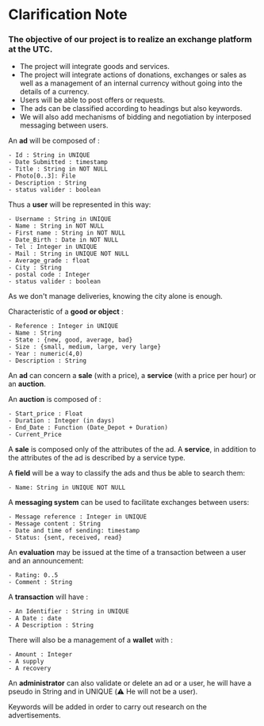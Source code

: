 # Clarification Note

### The objective of our project is to realize an exchange platform at the UTC.
- The project will integrate goods and services.
- The project will integrate actions of donations, exchanges or sales as well as a management of an internal currency without going into the details of a currency.
- Users will be able to post offers or requests.
- The ads can be classified according to headings but also keywords.
- We will also add mechanisms of bidding and negotiation by interposed messaging between users.



An **ad** will be composed of :

    - Id : String in UNIQUE
    - Date Submitted : timestamp
    - Title : String in NOT NULL
    - Photo[0..3]: File
    - Description : String
    - status valider : boolean

Thus a **user** will be represented in this way:

    - Username : String in UNIQUE
    - Name : String in NOT NULL
    - First name : String in NOT NULL
    - Date_Birth : Date in NOT NULL
    - Tel : Integer in UNIQUE
    - Mail : String in UNIQUE NOT NULL
    - Average_grade : float
    - City : String
    - postal code : Integer
    - status valider : boolean
    
As we don't manage deliveries, knowing the city alone is enough.

Characteristic of a **good or object** :

    - Reference : Integer in UNIQUE
    - Name : String
    - State : {new, good, average, bad}
    - Size : {small, medium, large, very large}
    - Year : numeric(4,0)
    - Description : String
 
 An **ad** can concern a **sale** (with a price), a **service** (with a price per hour) or an **auction**.
 
 An **auction** is composed of :

    - Start_price : Float
    - Duration : Integer (in days)
    - End_Date : Function (Date_Depot + Duration)
    - Current_Price
    
A **sale** is composed only of the attributes of the ad.
A **service**, in addition to the attributes of the ad is described by a service type.

A **field** will be a way to classify the ads and thus be able to search them:

    - Name: String in UNIQUE NOT NULL

A **messaging system** can be used to facilitate exchanges between users:

    - Message reference : Integer in UNIQUE
    - Message content : String
    - Date and time of sending: timestamp
    - Status: {sent, received, read}


An **evaluation** may be issued at the time of a transaction between a user and an announcement:

    - Rating: 0..5
    - Comment : String

A **transaction** will have :

    - An Identifier : String in UNIQUE
    - A Date : date
    - A Description : String

There will also be a management of a **wallet** with :

    - Amount : Integer
    - A supply
    - A recovery

An **administrator** can also validate or delete an ad or a user, he will have a pseudo in String and in UNIQUE (⚠️ He will not be a user).

Keywords will be added in order to carry out research on the advertisements.
